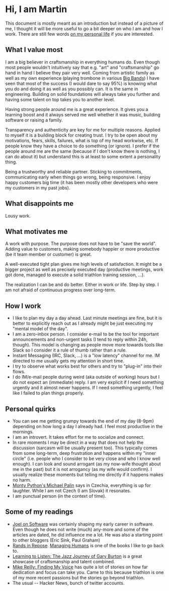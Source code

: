 # Hi, I am Martin

This document is mostly meant as an introduction but instead of a picture of me,
I thought it will be more useful to go a bit deeper on who I am and how I work. There are still few
words [on my personal life](https://github.com/mmrazik/mmrazik/blob/master/FunAndLife.md) if you
are interested.


## What I value most
I am a big believer in craftsmanship in everything humans do. Even though most people wouldn't
intuitively say that e.g. "art" and "craftsmanship" go hand in hand I believe they pair very well.
Coming from artistic family as well as my own experience (playing trombone in various
[Big Bands](https://en.wikipedia.org/wiki/Big_band)) I have seen that most of the success (I would
dare to say 95%) is knowing what you do and doing it as well as you possibly can.  It is the same in
engineering. Building on solid foundations will always take you further and having some talent on
top takes you to another level.

Having strong people around me is a great experience. It gives you a learning boost and it always
served me well whether it was music, building software or raising a family.

Transparency and authenticity are key for me for multiple reasons. Applied to myself it is a
building block for creating trust. I try to be open about my motivations, fears, skills, failures,
what is top of my head workwise, etc. If people know they have a choice to do something (or ignore).
I prefer if the people around me are the same (because if I don't know there is nothing, I can do
about it) but understand this is at least to some extent a personality thing.

Being a trustworthy and reliable partner. Sticking to commitments, communicating early when things
go wrong, being responsive. I enjoy happy customers big time (it has been mostly other developers
who were my customers in my past jobs).


## What disappoints me
Lousy work.


## What motivates me
A work with purpose. The purpose does not have to be "save the world". Adding value to customers,
making somebody happier or more productive (be it team member or customer) is great.

A well-executed tight plan gives me high levels of satisfaction. It might be a bigger project as
well as precisely executed day (productive meetings, work got done, managed to execute a solid
triathlon training session, ...).

The realization I can be and do better. Either in work or life. Step by step. I am not afraid of
continuous progress over long-term.


## How I work
* I like to plan my day a day ahead. Last minute meetings are fine, but it is better to explicitly
  reach out as I already might be just executing my "mental model of the day".
* I am a zero-inbox person. I consider e-mail to be the tool for important announcements and
  non-urgent tasks (I tend to reply within 24h, though). This model is changing as people move more
  towards tools like Slack so I consider it a rule of thumb rather than a rule.
* Instant Messaging (IRC, Slack, ...) is a "low latency" channel for me. IM directed to me usually
  gets my attention in short time.
* I try to observe what works best for others and try to "plug-in" into their flows.
* I do IM/e-mail people during weird (aka outside of working) hours but I do not expect an
  (immediate) reply. I am very explicit if I need something urgently and it almost never happens.
  If I need something urgently, I feel like I failed to plan things properly.


## Personal quirks
* You can see me getting grumpy towards the end of my day (8-9pm) depending on how long a day I
  already had. I feel most productive in the mornings.
* I am an introvert. It takes effort for me to socialize and connect.
* In rare moments I may be direct in a way that does not help the discussion (sarcasm will be
  usually present too). This typically comes from some long-term, deep frustration
  and happens within my "inner circle" (i.e. people who I consider to be very close and who I know
  well enough). I can look and sound arrogant (as my now-wife thought about me in the past) but it is
  not arrogancy (as my wife would confirm). I usually realize these moments but telling me directly if
  it happens makes no harm.
* [Monty Python's Michael Palin](https://www.reddit.com/r/czech/comments/c3az0b/czechs_have_the_worlds_best_sense_of_humor_says/)
  says in Czechia, everything is up for laughter. While I am not Czech (I am Slovak) it resonates.
* I am punctual person (in the context of time).


## Some of my readings
 * [Joel on Software](https://www.joelonsoftware.com/archives/) was certainly shaping my early
   career in software. Even though he does not write (much) any-more and
   some of the articles are dated, he did influence me a lot. He was also a starting point to other
bloggers (Eric Sink, Paul Graham)
 * [Rands in Repose](https://randsinrepose.com/). [Managing Humans](https://www.amazon.com/Managing-Humans-Humorous-Software-Engineering/dp/1484221575/ref=as_li_ss_tl?ie=UTF8&qid=1486923077&sr=8-1&keywords=managing+humans&linkCode=sl1&tag=beigee-20&linkId=2218253ddaf38dfc4ae03043cb7da490) is one of the books I like to go back to.
 * [Learning to Listen: The Jazz Journey of Gary Burton](https://www.amazon.com/Learning-Listen-Journey-Burton-Autobiography/dp/0876391404/ref=sr_1_1?keywords=gary+burton+autobiography&qid=1568787320&sr=8-1)
   is a great showcase of craftsmanship and talent combined.
 * [Mike Reilly: Finding My Voice](https://mikereilly.net/findingmyvoice/) has quite a lot of
    stories on how far dedication and focus can take you. Came to this because triathlon is one of my
    more recent passions but the stories go beyond triathlon.
 * The usual -- Hacker News, bunch of twitter accounts.


